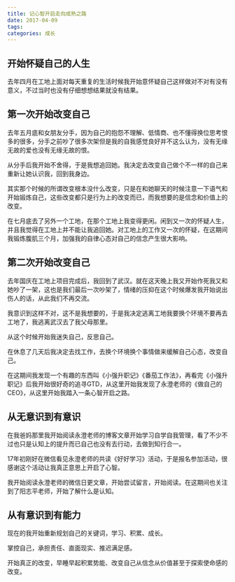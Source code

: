 ```yaml
---
title: 记心智开启走向成熟之路
date: 2017-04-09
tags:  
categories: 成长
---
```

<!--more-->
## 开始怀疑自己的人生
去年四月在工地上面对每天重复的生活时候我开始意怀疑自己这样做对不对有没有意义，不过当时也没有仔细想想结果就没有结果。

## 第一次开始改变自己
去年五月底和女朋友分手，因为自己的抱怨不理解、低情商、也不懂得换位思考恨多的很多，分手之前吵了很多次架但是我的自我感觉良好并不这么认为，没有无缘无故的爱也没有无缘无故的恨。

从分手后我开始不舍得，于是我想追回她。我决定去改变自己做个不一样的自己来重新让她认识我，回到我身边。

其实那个时候的所谓改变根本没什么改变，只是在和她聊天的时候注意一下语气和开始锻炼自己，这些改变都只是行为上的改变而已，而我想要的是信念和价值上的改变。

在七月底去了另外一个工地，在那个工地上我变得更闲。闲到又一次的怀疑人生，并且我觉得在工地上并不能让我追回她。对工地上的工作又一次的怀疑，在这期间我锻炼腹肌三个月，加强我的自律心态对自己的信念产生很大影响。

## 第二次开始改变自己
去年国庆在工地上项目完成后，我回到了武汉。就在这天晚上我又开始作死我又和她吵了一架，这也是我们最后一次吵架了，情绪的压抑在这个时候爆发我开始说出伤人的话，从此我们不再交流。

我意识到这样不对，这不是我想要的，于是我决定逃离工地我要换个环境不要再去工地了，我逃离武汉去了我父母那里。

从这个时候开始我迷失自己，反思自己。

在休息了几天后我决定去找工作，去换个环境换个事情做来缓解自己心态，改变自己。

在这期间我发现一个有趣的东西叫《小强升职记》《番茄工作法》，再看完《小强升职记》后我开始很好奇的追寻GTD，从这里开始我发现了永澄老师的《做自己的CEO》，从这里开始我踏入一条心智开启之路。

## 从无意识到有意识
在我爸妈那里我开始阅读永澄老师的博客文章开始学习自学自我管理，看了不少不过也只是认知上的提升而已自己也没有去行动，去做到知行合一。

17年初刚好在微信看见永澄老师的共读《好好学习》活动，于是报名参加活动，很感谢这个活动让我真正意思上开启了心智。

我开始阅读永澄老师的微信日更文章，开始尝试留言，开始阅读。在这期间也关注到了阳志平老师，开始了解什么是认知。

## 从有意识到有能力
现在的我开始重新规划自己的关键词，学习、积累、成长。

掌控自己，承担责任、直面现实、推迟满足感。

开始真正的改变，早睡早起积累势能、改变自己从信念从价值甚至于探索使命感的改变。
